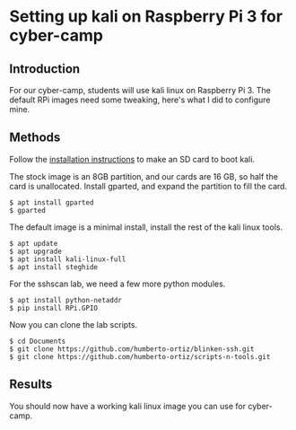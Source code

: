 # Setting up kali on Raspberry Pi 3 for cyber-camp

## Introduction

For our cyber-camp, students will use kali linux on Raspberry
Pi 3. The default RPi images need some tweaking, here's what I did to
configure mine.

## Methods

Follow the
[installation instructions](http://docs.kali.org/kali-on-arm/install-kali-linux-arm-raspberry-pi)
to make an SD card to boot kali.

The stock image is an 8GB partition, and our cards are 16 GB, so half
the card is unallocated. Install gparted, and expand the partition to
fill the card.

```
$ apt install gparted
$ gparted
```

The default image is a minimal install, install the rest of the kali
linux tools.

```
$ apt update
$ apt upgrade
$ apt install kali-linux-full
$ apt install steghide
```

For the sshscan lab, we need a few more python modules.

```
$ apt install python-netaddr
$ pip install RPi.GPIO
```

Now you can clone the lab scripts.

```
$ cd Documents
$ git clone https://github.com/humberto-ortiz/blinken-ssh.git
$ git clone https://github.com/humberto-ortiz/scripts-n-tools.git
```

## Results

You should now have a working kali linux image you can use for cyber-camp.
